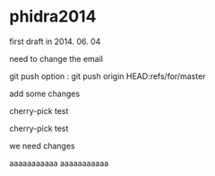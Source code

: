 phidra2014
==========

first draft in 2014. 06. 04

need to change the email

git push option : git push origin HEAD:refs/for/master

add some changes

cherry-pick test

cherry-pick test

we need changes

aaaaaaaaaaa
aaaaaaaaaaa
